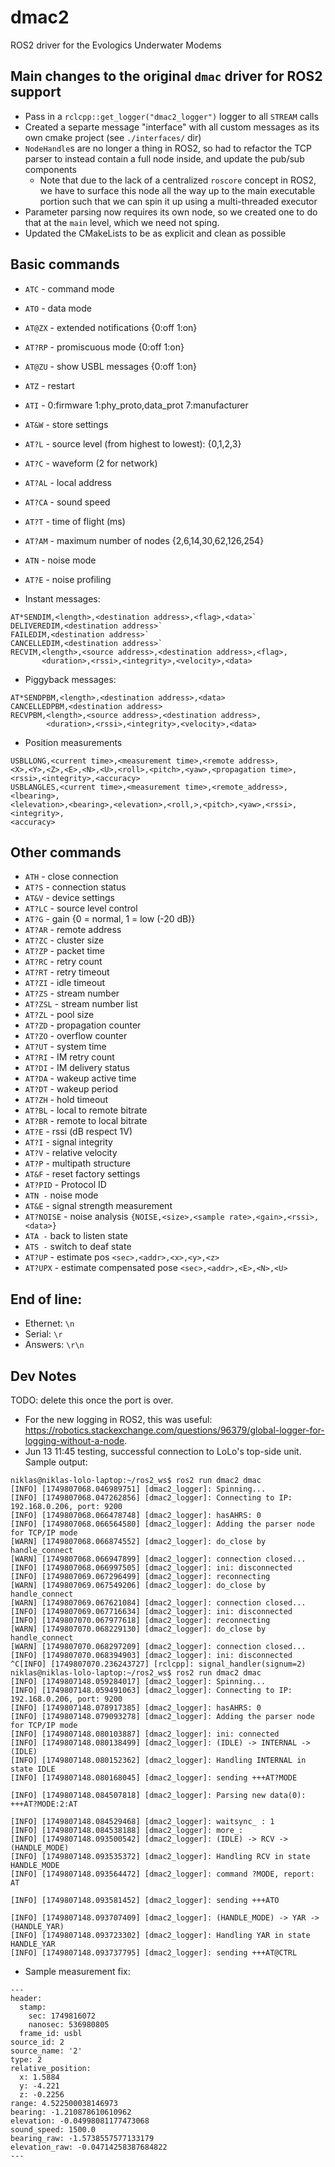 # dmac2

ROS2 driver for the Evologics Underwater Modems

## Main changes to the original `dmac` driver for ROS2 support

  - Pass in a `rclcpp::get_logger("dmac2_logger")` logger to all `STREAM` calls
  - Created a separte message "interface" with all custom messages as its own
    cmake project (see `./interfaces/` dir)
  - `NodeHandle`s are no longer a thing in ROS2, so had to refactor the TCP
    parser to instead contain a full node inside, and update the pub/sub
    components
      - Note that due to the lack of a centralized `roscore` concept in ROS2, we
        have to surface this node all the way up to the main executable portion
        such that we can spin it up using a multi-threaded executor
  - Parameter parsing now requires its own node, so we created one to do that at
    the `main` level, which we need not sping.
  - Updated the CMakeLists to be as explicit and clean as possible

## Basic commands

 - `ATC` - command mode
 - `ATO` - data mode
 - `AT@ZX` - extended notifications {0:off 1:on}
 - `AT?RP` - promiscuous mode {0:off 1:on}
 - `AT@ZU` - show USBL messages {0:off 1:on}
 - `ATZ` - restart
 - `ATI` - 0:firmware 1:phy_proto,data_prot 7:manufacturer
 - `AT&W` - store settings
 - `AT?L` - source level (from highest to lowest): {0,1,2,3}
 - `AT?C` - waveform (2 for network)
 - `AT?AL` - local address
 - `AT?CA` - sound speed
 - `AT?T` - time of flight (ms)
 - `AT?AM` - maximum number of nodes {2,6,14,30,62,126,254}
 - `ATN` - noise mode
 - `AT?E` - noise profiling

 - Instant messages: 
```
AT*SENDIM,<length>,<destination address>,<flag>,<data>`
DELIVEREDIM,<destination address>`
FAILEDIM,<destination address>`
CANCELLEDIM,<destination address>`
RECVIM,<length>,<source address>,<destination address>,<flag>,
       <duration>,<rssi>,<integrity>,<velocity>,<data>
```
 - Piggyback messages:
```
AT*SENDPBM,<length>,<destination address>,<data>
CANCELLEDPBM,<destination address>
RECVPBM,<length>,<source address>,<destination address>,
        <duration>,<rssi>,<integrity>,<velocity>,<data>
```
 - Position measurements
```
USBLLONG,<current time>,<measurement time>,<remote address>,
<X>,<Y>,<Z>,<E>,<N>,<U>,<roll>,<pitch>,<yaw>,<propagation time>,
<rssi>,<integrity>,<accuracy>
USBLANGLES,<current time>,<measurement time>,<remote_address>,<lbearing>,
<lelevation>,<bearing>,<elevation>,<roll,>,<pitch>,<yaw>,<rssi>,<integrity>,
<accuracy>
```

## Other commands
 - `ATH` - close connection
 - `AT?S` - connection status
 - `AT&V` - device settings
 - `AT?LC` - source level control
 - `AT?G` - gain {0 = normal, 1 = low (-20 dB)}
 - `AT?AR` - remote address
 - `AT?ZC` - cluster size
 - `AT?ZP` - packet time
 - `AT?RC` - retry count
 - `AT?RT` - retry timeout
 - `AT?ZI` - idle timeout
 - `AT?ZS` - stream number
 - `AT?ZSL` - stream number list
 - `AT?ZL` - pool size
 - `AT?ZD` - propagation counter
 - `AT?ZO` - overflow counter
 - `AT?UT` - system time
 - `AT?RI` - IM retry count
 - `AT?DI` - IM delivery status
 - `AT?DA` - wakeup active time
 - `AT?DT` - wakeup period
 - `AT?ZH` - hold timeout
 - `AT?BL` - local to remote bitrate
 - `AT?BR` - remote to local bitrate
 - `AT?E` - rssi (dB respect 1V)
 - `AT?I` - signal integrity
 - `AT?V` - relative velocity
 - `AT?P` - multipath structure
 - `AT&F` - reset factory settings
 - `AT?PID` - Protocol ID
 - `ATN -` noise mode
 - `AT&E` - signal strength measurement
 - `AT?NOISE` - noise analysis `{NOISE,<size>,<sample rate>,<gain>,<rssi>,<data>}`
 - `ATA -` back to listen state
 - `ATS -` switch to deaf state
 - `AT?UP` - estimate pos `<sec>,<addr>,<x>,<y>,<z>`
 - `AT?UPX` - estimate compensated pose `<sec>,<addr>,<E>,<N>,<U>`

## End of line:
 - Ethernet: `\n`
 - Serial: `\r` 
 - Answers: `\r\n` 

## Dev Notes

TODO: delete this once the port is over.

- For the new logging in ROS2, this was useful: https://robotics.stackexchange.com/questions/96379/global-logger-for-logging-without-a-node.
- Jun 13 11:45 testing, successful connection to LoLo's top-side unit. Sample output:

```
niklas@niklas-lolo-laptop:~/ros2_ws$ ros2 run dmac2 dmac                      
[INFO] [1749807068.046989751] [dmac2_logger]: Spinning...                        
[INFO] [1749807068.047262856] [dmac2_logger]: Connecting to IP: 192.168.0.206, port: 9200
[INFO] [1749807068.066478748] [dmac2_logger]: hasAHRS: 0      
[INFO] [1749807068.066564580] [dmac2_logger]: Adding the parser node for TCP/IP mode
[WARN] [1749807068.066874552] [dmac2_logger]: do_close by handle_connect          
[WARN] [1749807068.066947899] [dmac2_logger]: connection closed...
[INFO] [1749807068.066997505] [dmac2_logger]: ini: disconnected
[INFO] [1749807069.067296499] [dmac2_logger]: reconnecting
[WARN] [1749807069.067549206] [dmac2_logger]: do_close by handle_connect         
[WARN] [1749807069.067621084] [dmac2_logger]: connection closed...            
[INFO] [1749807069.067716634] [dmac2_logger]: ini: disconnected                  
[INFO] [1749807070.067977618] [dmac2_logger]: reconnecting                    
[WARN] [1749807070.068229130] [dmac2_logger]: do_close by handle_connect     
[WARN] [1749807070.068297209] [dmac2_logger]: connection closed...        
[INFO] [1749807070.068394903] [dmac2_logger]: ini: disconnected   
^C[INFO] [1749807070.236243727] [rclcpp]: signal_handler(signum=2)
niklas@niklas-lolo-laptop:~/ros2_ws$ ros2 run dmac2 dmac
[INFO] [1749807148.059284017] [dmac2_logger]: Spinning...                
[INFO] [1749807148.059491063] [dmac2_logger]: Connecting to IP: 192.168.0.206, port: 9200
[INFO] [1749807148.078917385] [dmac2_logger]: hasAHRS: 0
[INFO] [1749807148.079093278] [dmac2_logger]: Adding the parser node for TCP/IP mode
[INFO] [1749807148.080103887] [dmac2_logger]: ini: connected
[INFO] [1749807148.080138499] [dmac2_logger]: (IDLE) -> INTERNAL -> (IDLE)
[INFO] [1749807148.080152362] [dmac2_logger]: Handling INTERNAL in state IDLE
[INFO] [1749807148.080168045] [dmac2_logger]: sending +++AT?MODE

[INFO] [1749807148.084507818] [dmac2_logger]: Parsing new data(0): +++AT?MODE:2:AT

[INFO] [1749807148.084529468] [dmac2_logger]: waitsync_ : 1
[INFO] [1749807148.084538188] [dmac2_logger]: more_:  
[INFO] [1749807148.093500542] [dmac2_logger]: (IDLE) -> RCV -> (HANDLE_MODE)
[INFO] [1749807148.093535372] [dmac2_logger]: Handling RCV in state HANDLE_MODE
[INFO] [1749807148.093564472] [dmac2_logger]: command ?MODE, report: AT

[INFO] [1749807148.093581452] [dmac2_logger]: sending +++ATO

[INFO] [1749807148.093707409] [dmac2_logger]: (HANDLE_MODE) -> YAR -> (HANDLE_YAR)
[INFO] [1749807148.093723302] [dmac2_logger]: Handling YAR in state HANDLE_YAR
[INFO] [1749807148.093737795] [dmac2_logger]: sending +++AT@CTRL
```

- Sample measurement fix:

```
---
header:
  stamp:
    sec: 1749816072
    nanosec: 536980805
  frame_id: usbl
source_id: 2
source_name: '2'
type: 2
relative_position:
  x: 1.5884
  y: -4.221
  z: -0.2256
range: 4.522500038146973
bearing: -1.210878610610962
elevation: -0.04998081177473068
sound_speed: 1500.0
bearing_raw: -1.5738557577133179
elevation_raw: -0.04714258387684822
---
```


